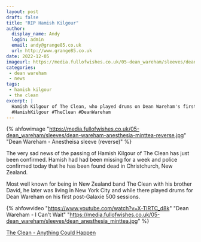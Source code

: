 ```yaml
---
layout: post
draft: false
title: "RIP Hamish Kilgour"
author: 
  display_name: Andy
  login: admin
  email: andy@grange85.co.uk
  url: http://www.grange85.co.uk
date: 2022-12-05
imageurl: https://media.fullofwishes.co.uk/05-dean_wareham/sleeves/dean-wareham-anesthesia-minttea-reverse.jpg
categories:
 - dean wareham
 - news
tags:
 - hamish kilgour
 - the clean
excerpt: |
  Hamish Kilgour of The Clean, who played drums on Dean Wareham's first post-Galaxie 500 session, has been found dead in Christchurch, New Zealand
  #HamishKilgour #TheClean #DeanWareham
---
```

{% ahfowimage "https://media.fullofwishes.co.uk/05-dean_wareham/sleeves/dean-wareham-anesthesia-minttea-reverse.jpg" "Dean Wareham - Anestheisa sleeve (reverse)" %}

The very sad news of the passing of Hamish Kilgour of The Clean has just been confirmed. Hamish had had been missing for a week and police confir<F3>med today that he has been found dead in Christchurch, New Zealand.

Most well known for being in New Zealand band The Clean with his brother David, he later was living in New York City and while there played drums for Dean Wareham on his first post-Galaxie 500 sessions.

{% ahfowvideo "https://www.youtube.com/watch?v=X-TIRTC_d8k" "Dean Wareham - I Can't Wait" "https://media.fullofwishes.co.uk/05-dean_wareham/sleeves/dean_anesthesia_minttea.jpg" %}

[The Clean - Anything Could Happen](https://www.youtube.com/watch?v=7tf1wzg4rdE)

